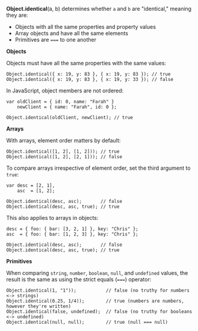__Object.identical__(a, b) determines whether `a` and `b` are "identical," meaning they are:

* Objects with all the same properties and property values
* Array objects and have all the same elements
* Primitives are `===` to one another

**Objects**

Objects must have all the same properties with the same values:

    Object.identical({ x: 19, y: 83 }, { x: 19, y: 83 }); // true
    Object.identical({ x: 19, y: 83 }, { x: 19, y: 33 }); // false
    
In JavaScript, object members are not ordered:

    var oldClient = { id: 0, name: "Farah" }
        newClient = { name: "Farah", id: 0 };

    Object.identical(oldClient, newClient); // true    
        
**Arrays**

With arrays, element order matters by default:

    Object.identical([1, 2], [1, 2])); // true
    Object.identical([1, 2], [2, 1])); // false
    
To compare arrays irrespective of element order, set the third argument to `true`:
    
    var desc = [2, 1],
        asc  = [1, 2];
    
    Object.identical(desc, asc);       // false
    Object.identical(desc, asc, true); // true
 
This also applies to arrays in objects:
 
    desc = { foo: { bar: [3, 2, 1] }, key: "Chris" };
    asc  = { foo: { bar: [1, 2, 3] }, key: "Chris" };

    Object.identical(desc, asc);       // false
    Object.identical(desc, asc, true); // true
    
**Primitives**

When comparing `string`, `number`, `boolean`, `null`, and `undefined` values, the result is the same
as using the strict equals (`===`) operator:
        
    Object.identical(1, "1"));           // false (no truthy for numbers <-> strings)
    Object.identical(0.25, 1/4));        // true (numbers are numbers, however they're written)
    Object.identical(false, undefined);  // false (no truthy for booleans <-> undefined)
    Object.identical(null, null);        // true (null === null)

